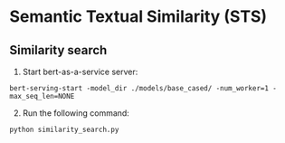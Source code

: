 # Semantic Textual Similarity (STS)

## Similarity search

1. Start bert-as-a-service server:

```
bert-serving-start -model_dir ./models/base_cased/ -num_worker=1 -max_seq_len=NONE
```

2. Run the following command:

```
python similarity_search.py
````